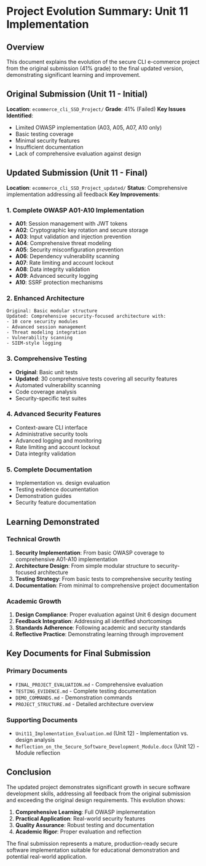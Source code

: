 # Project Evolution Summary: Unit 11 Implementation

## Overview

This document explains the evolution of the secure CLI e-commerce project from the original submission (41% grade) to the final updated version, demonstrating significant learning and improvement.

## Original Submission (Unit 11 - Initial)

**Location**: `ecommerce_cli_SSD_Project/`
**Grade**: 41% (Failed)
**Key Issues Identified**:
- Limited OWASP implementation (A03, A05, A07, A10 only)
- Basic testing coverage
- Minimal security features
- Insufficient documentation
- Lack of comprehensive evaluation against design

## Updated Submission (Unit 11 - Final)

**Location**: `ecommerce_cli_SSD_Project_updated/`
**Status**: Comprehensive implementation addressing all feedback
**Key Improvements**:

### 1. **Complete OWASP A01-A10 Implementation**
- **A01**: Session management with JWT tokens
- **A02**: Cryptographic key rotation and secure storage
- **A03**: Input validation and injection prevention
- **A04**: Comprehensive threat modeling
- **A05**: Security misconfiguration prevention
- **A06**: Dependency vulnerability scanning
- **A07**: Rate limiting and account lockout
- **A08**: Data integrity validation
- **A09**: Advanced security logging
- **A10**: SSRF protection mechanisms

### 2. **Enhanced Architecture**
```
Original: Basic modular structure
Updated: Comprehensive security-focused architecture with:
- 10 core security modules
- Advanced session management
- Threat modeling integration
- Vulnerability scanning
- SIEM-style logging
```

### 3. **Comprehensive Testing**
- **Original**: Basic unit tests
- **Updated**: 30 comprehensive tests covering all security features
- Automated vulnerability scanning
- Code coverage analysis
- Security-specific test suites

### 4. **Advanced Security Features**
- Context-aware CLI interface
- Administrative security tools
- Advanced logging and monitoring
- Rate limiting and account lockout
- Data integrity validation

### 5. **Complete Documentation**
- Implementation vs. design evaluation
- Testing evidence documentation
- Demonstration guides
- Security feature documentation

## Learning Demonstrated

### Technical Growth
1. **Security Implementation**: From basic OWASP coverage to comprehensive A01-A10 implementation
2. **Architecture Design**: From simple modular structure to security-focused architecture
3. **Testing Strategy**: From basic tests to comprehensive security testing
4. **Documentation**: From minimal to comprehensive project documentation

### Academic Growth
1. **Design Compliance**: Proper evaluation against Unit 6 design document
2. **Feedback Integration**: Addressing all identified shortcomings
3. **Standards Adherence**: Following academic and security standards
4. **Reflective Practice**: Demonstrating learning through improvement

## Key Documents for Final Submission

### Primary Documents
- `FINAL_PROJECT_EVALUATION.md` - Comprehensive evaluation
- `TESTING_EVIDENCE.md` - Complete testing documentation
- `DEMO_COMMANDS.md` - Demonstration commands
- `PROJECT_STRUCTURE.md` - Detailed architecture overview

### Supporting Documents
- `Unit11_Implementation_Evaluation.md` (Unit 12) - Implementation vs. design analysis
- `Reflection_on_the_Secure_Software_Development_Module.docx` (Unit 12) - Module reflection

## Conclusion

The updated project demonstrates significant growth in secure software development skills, addressing all feedback from the original submission and exceeding the original design requirements. This evolution shows:

1. **Comprehensive Learning**: Full OWASP implementation
2. **Practical Application**: Real-world security features
3. **Quality Assurance**: Robust testing and documentation
4. **Academic Rigor**: Proper evaluation and reflection

The final submission represents a mature, production-ready secure software implementation suitable for educational demonstration and potential real-world application. 